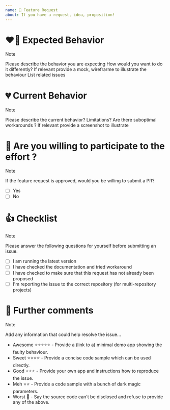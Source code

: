 ```yaml
---
name: 🚀 Feature Request
about: If you have a request, idea, proposition!
---
```


# ❤️‍🔥 Expected Behavior

> [!NOTE]
> Please describe the behavior you are expecting
> How would you want to do it differently?
> If relevant provide a mock, wirefrarme to illustrate the behaviour
> List related issues

# 💔 Current Behavior

> [!NOTE]
> Please describe the current behavior? Limitations?
> Are there suboptimal workarounds ?
> If relevant provide a screenshot to illustrate

# 🫶 Are you willing to participate to the effort ?

> [!NOTE]
> If the feature request is approved, would you be willing to submit a PR?

- [ ] Yes
- [ ] No

# 👍 Checklist

> [!NOTE]
> Please answer the following questions for yourself before submitting an issue.

- [ ] I am running the latest version
- [ ] I have checked the documentation and tried workaround
- [ ] I have checked to make sure that this request has not already been proposed
- [ ] I'm reporting the issue to the correct repository (for multi-repository projects)

# 💬 Further comments

> [!NOTE]
> Add any information that could help resolve the issue...
> - Awesome ⭐⭐⭐⭐⭐ - Provide a (link to a) minimal demo app showing the faulty behaviour.
> - Sweet ⭐⭐⭐⭐  - Provide a concise code sample which can be used directly.
> - Good ⭐⭐⭐  - Provide your own app and instructions how to reproduce the issue.
> - Meh ⭐⭐   - Provide a code sample with a bunch of dark magic parameters.
> - Worst 💩 - Say the source code can't be disclosed and refuse to provide any of the above.